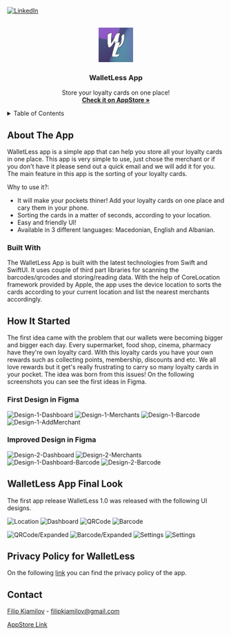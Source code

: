 <a name="readme-top"></a>

[![LinkedIn][linkedin-shield]][linkedin-url]

<!-- PROJECT LOGO -->
<br />
<div align="center">
  <a href="https://apps.apple.com/mk/app/walletless-cards/id1622182327">
    <img src="WalletLess\Assets.xcassets\AppIcon.appiconset/iTunesArtwork-1024.png" alt="WalletLess Logo" width="80" height="80">
  </a>

  <h3 align="center">WalletLess App</h3>

  <p align="center">
    Store your loyalty cards on one place!
    <br />
    <a href="https://apps.apple.com/mk/app/walletless-cards/id1622182327"><strong>Check it on AppStore »</strong></a>
  </p>
</div>

<!-- TABLE OF CONTENTS -->
<details>
  <summary>Table of Contents</summary>
  <ol>
    <li>
      <a href="#about-the-app">About The App</a>
      <ul>
        <li><a href="#built-with">Built With</a></li>
      </ul>
    </li>
    <li>
      <a href="#how-it-started">How It Started</a>
      <ul>
        <li><a href="#first-design-in-figma">First Design in Figma</a></li>
        <li><a href="#improved-design-in-figma">Improved Design in Figma</a></li>
      </ul>
    </li>
    <li><a href="#walletless-app-final-look">WalletLess App Final Look</a></li>
    <li><a href="#privacy-policy-for-walletless">Privacy Policy for WalletLess</a></li>
    <li><a href="#contact">Contact</a></li>
  </ol>
</details>

<!-- ABOUT THE App -->
## About The App

WalletLess app is a simple app that can help you store all your loyalty cards in one place. This app is very simple to use, just chose the merchant or if you don't have it please send out a quick email and we will add it for you. The main feature in this app is the sorting of your loyalty cards.

Why to use it?:
* It will make your pockets thiner! Add your loyalty cards on one place and cary them in your phone.
* Sorting the cards in a matter of seconds, according to your location.
* Easy and friendly UI!
* Available in 3 different languages: Macedonian, English and Albanian.


### Built With

The WalletLess App is built with the latest technologies from Swift and SwiftUI. It uses couple of third part libraries for scanning the barcodes/qrcodes and storing/reading data. With the help of CoreLocation framework provided by Apple, the app uses the device location to sorts the cards according to your current location and list the nearest merchants accordingly.  

<!-- How It Started -->
## How It Started

The first idea came with the problem that our wallets were becoming bigger and bigger each day. Every supermarket, food shop, cinema, pharmacy have they're own loyalty card. With this loyalty cards you have your own rewards such as collecting points, membership, discounts and etc. We all love rewards but it get's really frustrating to carry so many loyalty cards in your pocket. The idea was born from this issues! On the following screenshots you can see the first ideas in Figma.

### First Design in Figma
<p align="row">
<img src="https://i.postimg.cc/Bnpc9Jcz/Design-1-Dashboard.png" alt="Design-1-Dashboard" width="200"/>
<img src="https://i.postimg.cc/YqcxQnCd/Design-1-Merchants.png" alt="Design-1-Merchants" width="200"/>
<img src="https://i.postimg.cc/HsQ9zwJd/Design-1-Barcode.png" alt="Design-1-Barcode" width="200"/>
<img src="https://i.postimg.cc/MHBbhRd0/Design-1-Add-Merchant.png" alt="Design-1-AddMerchant" width="200"/>
</p>

### Improved Design in Figma
<p align="row">
<img src="https://i.postimg.cc/fRDjrVXX/Design-2-Dashboard.png" alt="Design-2-Dashboard" width="200"/>
<img src="https://i.postimg.cc/6Q1rqzPL/Design-2-Merchants.png" alt="Design-2-Merchants" width="200"/>
<img src="https://i.postimg.cc/s22P3bTg/Design-1-Dashboard-Barcode.png" alt="Design-1-Dashboard-Barcode" width="200"/>
<img src="https://i.postimg.cc/dQZBkPw7/Design-2-Barcode.png" alt="Design-2-Barcode" width="200"/>
</p>

## WalletLess App Final Look

The first app release WalletLess 1.0 was released with the following UI designs.

<p align="row">
<img src="https://i.postimg.cc/fR6NjQ1V/IMG-6638.png" alt="Location" width="200"/>
<img src="https://i.postimg.cc/ZKQt4hbw/IMG-6634.png" alt="Dashboard" width="200"/>
<img src="https://i.postimg.cc/GpG1XS1q/IMG-6635.png" alt="QRCode" width="200"/>
<img src="https://i.postimg.cc/0QC1sMjS/IMG-6636.png" alt="Barcode" width="200"/>
</p>
<p align="row">
<img src="https://i.postimg.cc/vZmBSyPX/IMG-6640.png" alt="QRCode/Expanded" width="200"/>
<img src="https://i.postimg.cc/0yHNT4Fv/IMG-6641.png" alt="Barcode/Expanded" width="200"/>
<img src="https://i.postimg.cc/C5PyR3jL/IMG-6628.png" alt="Settings" width="200"/>
<img src="https://i.postimg.cc/25xF4h53/IMG-6629.png" alt="Settings" width="200"/>
</p>

<!-- Privacy Policy -->
## Privacy Policy for WalletLess

On the following [link](https://www.termsfeed.com/live/99f85fe3-a041-4744-b4f8-df08076d1d3c) you can find the privacy policy of the app.

<!-- CONTACT -->
## Contact

[Filip Kjamilov](https://www.linkedin.com/in/filip-kjamilov-379757157/) - filipkjamilov@gmail.com

[AppStore Link](https://apps.apple.com/mk/app/walletless-cards/id1622182327)

<!-- MARKDOWN LINKS & IMAGES -->

[linkedin-shield]: https://img.shields.io/badge/-LinkedIn-black.svg?style=for-the-badge&logo=linkedin&colorB=555
[linkedin-url]: https://www.linkedin.com/in/filip-kjamilov-379757157/
